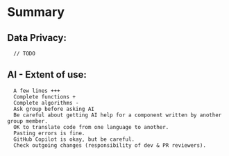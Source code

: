 # Summary

## Data Privacy:
      // TODO

## AI - Extent of use:

      A few lines +++
      Complete functions +
      Complete algorithms -
      Ask group before asking AI
      Be careful about getting AI help for a component written by another group member.
      OK to translate code from one language to another.
      Pasting errors is fine.
      GitHub Copilot is okay, but be careful.
      Check outgoing changes (responsibility of dev & PR reviewers).
